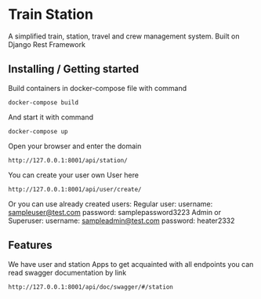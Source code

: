 # Train Station

A simplified train, station, travel and crew management system. Built on Django Rest Framework

## Installing / Getting started

Build containers in docker-compose file with command

```shell
docker-compose build
```

And start it with command

```shell
docker-compose up
```

Open your browser and enter the domain

```shell
http://127.0.0.1:8001/api/station/
```

You can create your user own User here

```shell
http://127.0.0.1:8001/api/user/create/
```

Or you can use already created users:
Regular user:
    username: sampleuser@test.com
    password: samplepassword3223
Admin or Superuser:
    username: sampleadmin@test.com
    password: heater2332

## Features

We have user and station Apps to get acquainted with all endpoints you can read
swagger documentation by link

```shell
http://127.0.0.1:8001/api/doc/swagger/#/station
```